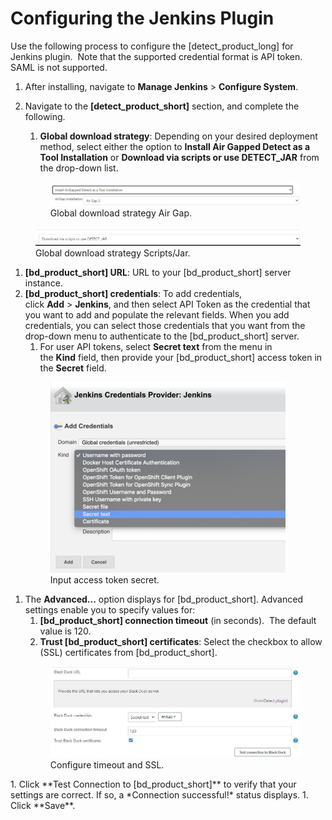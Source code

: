# Configuring the Jenkins Plugin
Use the following process to configure the [detect_product_long] for Jenkins plugin.  Note that the supported credential format is API token.  SAML is not supported.

1. After installing, navigate to **Manage Jenkins** > **Configure System**.
1. Navigate to the **[detect_product_short]** section, and complete the following.
   1. **Global download strategy**: Depending on your desired deployment method, select either the option to **Install Air Gapped Detect as a Tool Installation** or **Download via scripts or use DETECT\_JAR** from the drop-down list.
   
   <figure>
    <img src="../jenkinsplugin/images/Configuring1.png"
         alt="Global download strategy Air Gap">
    <figcaption>Global download strategy Air Gap.</figcaption>
</figure>

   <figure>
    <img src="../jenkinsplugin/images/Configuring2.png"
         alt="Global download strategy Scripts/Jar">
    <figcaption>Global download strategy Scripts/Jar.</figcaption>
</figure>

1. **[bd_product_short] URL**: URL to your [bd_product_short] server instance.
1. **[bd_product_short] credentials**: To add credentials, click **Add** > **Jenkins**, and then select API Token as the credential that you want to add and populate the relevant fields.
   When you add credentials, you can select those credentials that you want from the drop-down menu to authenticate to the [bd_product_short] server. 
   1. For user API tokens, select **Secret text** from the menu in the **Kind** field, then provide your [bd_product_short] access token in the **Secret** field.
   <figure>
    <img src="../jenkinsplugin/images/Configuring3.png"
         alt="Inputting the access token secret">
    <figcaption>Input access token secret.</figcaption>
</figure>

1. The **Advanced...** option displays for [bd_product_short]. Advanced settings enable you to specify values for:
   1. **[bd_product_short] connection timeout** (in seconds).  The default value is 120.
   1. **Trust [bd_product_short] certificates**: Select the checkbox to allow (SSL) certificates from [bd_product_short].
   <figure>
    <img src="../jenkinsplugin/images/Configuring4.jpg"
         alt="Configure connection timeout and SSL">
    <figcaption>Configure timeout and SSL.</figcaption>
</figure>
1. Click **Test Connection to [bd_product_short]** to verify that your settings are correct. If so, a *Connection successful!* status displays.
1. Click **Save**.
